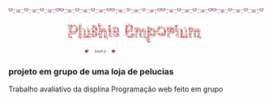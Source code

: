<div style="display: flex;" align="center">
<img width="20%" src="images/uba09-heart-line.gif"><img width="20%" src="images/uba09-heart-line.gif"><img width="20%" src="images/uba09-heart-line.gif"><img width="20%" src="images/uba09-heart-line.gif"><img width="20%" src="images/uba09-heart-line.gif">
</div>
&#8203
<div align="center"> <img width="55%" src="images/Plushie_Emporium.gif"> </div>

<div style="text-align: left; padding-left: 30%; width: 20%"><img src="images/05a-info.gif" style="max-width: 100%;">
</div>

### projeto em grupo de uma loja de pelucias

Trabalho avaliativo da displina Programação web feito em grupo